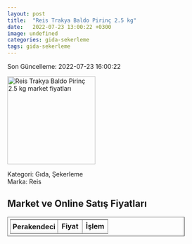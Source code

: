 ```yaml
---
layout: post
title:  "Reis Trakya Baldo Pirinç 2.5 kg"
date:   2022-07-23 13:00:22 +0300
image: undefined
categories: gida-sekerleme
tags: gida-sekerleme
---
```


Son Güncelleme: 2022-07-23 16:00:22

<img src="undefined" width="200" alt="Reis Trakya Baldo Pirinç 2.5 kg market fiyatları" />

Kategori: Gıda, Şekerleme
<br />
Marka: Reis

<h2>Market ve Online Satış Fiyatları</h2>

<table border="1" style="padding: 5px;width:80%;">
  <tr>
    <td style="padding: 5px;"><strong>Perakendeci</strong></td>
    <td><strong>Fiyat</strong></td>
    <td><strong>İşlem</strong></td>
  </tr>
  
</table>
